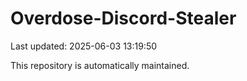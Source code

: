 # Overdose-Discord-Stealer

Last updated: 2025-06-03 13:19:50

This repository is automatically maintained.
